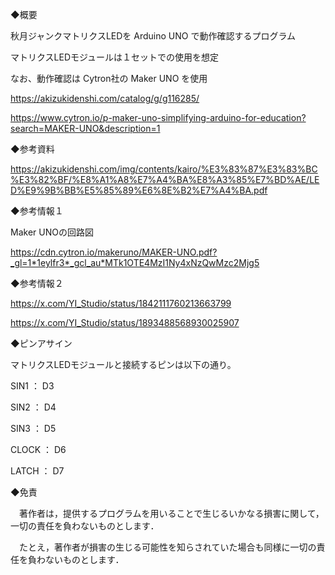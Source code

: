 ◆概要

秋月ジャンクマトリクスLEDを Arduino UNO で動作確認するプログラム

マトリクスLEDモジュールは１セットでの使用を想定

なお、動作確認は Cytron社の Maker UNO を使用

https://akizukidenshi.com/catalog/g/g116285/

https://www.cytron.io/p-maker-uno-simplifying-arduino-for-education?search=MAKER-UNO&description=1

◆参考資料

https://akizukidenshi.com/img/contents/kairo/%E3%83%87%E3%83%BC%E3%82%BF/%E8%A1%A8%E7%A4%BA%E8%A3%85%E7%BD%AE/LED%E9%9B%BB%E5%85%89%E6%8E%B2%E7%A4%BA.pdf

◆参考情報１

Maker UNOの回路図

https://cdn.cytron.io/makeruno/MAKER-UNO.pdf?_gl=1*1eylfr3*_gcl_au*MTk1OTE4MzI1Ny4xNzQwMzc2Mjg5

◆参考情報２

https://x.com/YI_Studio/status/1842111760213663799

https://x.com/YI_Studio/status/1893488568930025907


◆ピンアサイン

マトリクスLEDモジュールと接続するピンは以下の通り。

SIN1 ： D3

SIN2 ： D4

SIN3 ： D5

CLOCK ： D6

LATCH ： D7

◆免責

　著作者は，提供するプログラムを用いることで生じるいかなる損害に関して，一切の責任を負わないものとします．

　たとえ，著作者が損害の生じる可能性を知らされていた場合も同様に一切の責任を負わないものとします．

